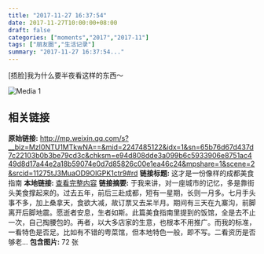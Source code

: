 ```yaml
---
title: "2017-11-27 16:37:54"
date: 2017-11-27T10:00:00+08:00
draft: false
categories: ["moments","2017","2017-11"]
tags: ["朋友圈","生活记录"]
summary: "2017-11-27 16:37:54..."
---
```


[捂脸]我为什么要半夜看这样的东西～

![Media 1](/Moments/photos/2017-11-27/201711271637540.jpg)

## 相关链接

**原始链接:** http://mp.weixin.qq.com/s?__biz=MzI0NTU1MTkwNA==&mid=2247485122&idx=1&sn=65b76d67d437d7c22103b0b3be79cd3c&chksm=e94d808dde3a099b6c5933906e8751ac449d8d17a44e2a18b59074e0d7d85826c00e1ea46c24&mpshare=1&scene=2&srcid=11275tJ3MuaOD9OlGPK1ctr9#rd
**链接标题:** 这才是一份像样的成都美食指南
**本地链接:** [查看完整内容](/link_content/2017/11/2017-11-27/link_content/)
**链接摘要:** 于我来讲，对一座城市的记忆，多是靠街头美食撑起来的。过去五年，前后三赴成都，短有一星期，长则一月多。七月手头事不多，加上桑拿天，食欲大减，故订票又去呆半月。期间有三天在九寨沟，前脚离开后脚地震。愿逝者安息，生者如斯。此篇美食指南里提到的饭馆，全是去不止一次，自己掏腰包的。再者，以大多店家的生意，也根本不用推广。而我的标准，一看特色是否足。比如有不错的粤菜馆，但本地特色一般，即不写。二看资历是否够老...
**包含图片:** 72 张

